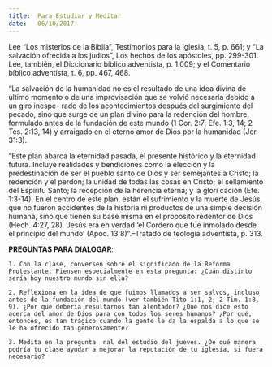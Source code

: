 ```yaml
---
title:  Para Estudiar y Meditar
date:   06/10/2017
---
```


Lee “Los misterios de la Biblia”, Testimonios para la iglesia, t. 5, p. 661; y “La salvación ofrecida a los judíos”, Los hechos de los apóstoles, pp. 299-301. Lee, también, el Diccionario bíblico adventista, p. 1.009; y el Comentario bíblico adventista, t. 6, pp. 467, 468.

“La salvación de la humanidad no es el resultado de una idea divina de último momento o de una improvisación que se volvió necesaria debido a un giro inespe- rado de los acontecimientos después del surgimiento del pecado, sino que surge de un plan divino para la redención del hombre, formulado antes de la fundación de este mundo (1 Cor. 2:7; Efe. 1:3, 14; 2 Tes. 2:13, 14) y arraigado en el eterno amor de Dios por la humanidad (Jer. 31:3).

“Este plan abarca la eternidad pasada, el presente histórico y la eternidad futura. Incluye realidades y bendiciones como la elección y la predestinación de ser el pueblo santo de Dios y ser semejantes a Cristo; la redención y el perdón; la unidad de todas las cosas en Cristo; el sellamiento del Espíritu Santo; la recepción de la herencia eterna; y la glori cación (Efe. 1:3-14). En el centro de este plan, están el sufrimiento y la muerte de Jesús, que no fueron accidentes de la historia ni productos de una simple decisión humana, sino que tienen su base misma en el propósito redentor de Dios (Hech. 4:27, 28). Jesús era en verdad ‘el Cordero que fue inmolado desde el principio del mundo’ (Apoc. 13:8)”.–Tratado de teología adventista, p. 313.

**PREGUNTAS PARA DIALOGAR**:

`1. Con la clase, conversen sobre el significado de la Reforma Protestante. Piensen especialmente en esta pregunta: ¿Cuán distinto sería hoy nuestro mundo sin ella?`

`2. Reflexiona en la idea de que fuimos llamados a ser salvos, incluso antes de la fundación del mundo (ver también Tito 1:1, 2; 2 Tim. 1:8, 9). ¿Por qué debería resultarnos tan alentador? ¿Qué nos dice esto acerca del amor de Dios para con todos los seres humanos? ¿Por qué, entonces, es tan trágico cuando la gente le da la espalda a lo que se le ha ofrecido tan generosamente?`

`3. Medita en la pregunta  nal del estudio del jueves. ¿De qué manera podría tu clase ayudar a mejorar la reputación de tu iglesia, si fuera necesario?`